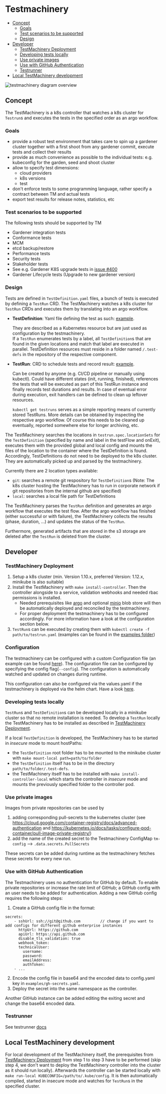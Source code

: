 # Testmachinery <!-- omit in toc -->

- [Concept](#concept)
  - [Goals](#goals)
  - [Test scenarios to be supported](#test-scenarios-to-be-supported)
  - [Design](#design)
- [Developer](#developer)
  - [TestMachinery Deployment](#testmachinery-deployment)
  - [Developing tests locally](#developing-tests-locally)
  - [Use private images](#use-private-images)
  - [Use with GitHub Authentication](#use-with-github-authentication)
  - [Testrunner](#testrunner)
- [Local TestMachinery development](#local-testmachinery-development)

![testmachinery diagram overview](test_machinary_overview.png)


## Concept

The TestMachinery is a k8s controller that watches a k8s cluster for `Testrun`s and executes the tests in the specified order as an argo workflow.

### Goals

- provide a robust test environment that takes care to spin up a gardener cluster together with a first shoot from any gardener commit, execute tests and collect their results
- provide as much convenience as possible to the individual tests: e.g. kubeconfig for the garden, seed and shoot cluster
- allow to specify test dimensions:
  - cloud providers
  - k8s versions
  - test
- don't enforce tests to some programming language, rather specify a contract between TM and actual tests
- export test results for release notes, statistics, etc

### Test scenarios to be supported

The following tests should be supported by TM

- Gardener integration tests
- Conformance tests
- MCM
- etcd backup/restore
- Performance tests
- Security tests
- Stakeholder tests
- See e.g. Gardener K8S upgrade tests in [issue #400](https://github.com/gardener/gardener/issues/400)
- Gardener Lifecycle tests (Upgrade to new gardener version)

### Design

Tests are defined in `TestDefinition.yaml` files, a bunch of tests is executed by defining a `TestRun` CRD. The TestMachinery watches a k8s cluster for `TestRun` CRDs and executes them by translating into an argo workflow.


- **TestDefinition**: Yaml file defining the test as such: [example](../examples/GuestbookTestDef.yaml).

    They are described as a Kubernetes resource but are just used as configuration by the testmachinery.<br>
    If a `TestRun` enumerates tests by a label, all `TestDefinition`s that are found in the given locations and match that label are executed in parallel.
    TestDefinition resources must reside in a folder named `/.test-defs` in the repository of the respective component.
- **TestRun**: CRD to schedule tests and record result: [example](../examples/int-testrun.yaml).

  Can be created by anyone (e.g. CI/CD pipeline or manually using kubectl).
  Could have different states (init, running, finished), references the tests that will be executed as part of this TestRun instance and finally records test durations and results.
  In case of eventual error during execution, exit handlers can be defined to clean up leftover resources.

  `kubectl get testruns` serves as a simple reporting means of currently stored TestRuns.
  More details can be obtained by inspecting the respective argo workflow.
  Of course this needs to be cleaned up eventually, reported somewhere else for longer archiving, etc.

The TestMachinery searches the locations in `testrun.spec.locationSets` for the `TestDefinition` (specified by name and label in the testFlow and onExit), executes them with the provided global and local config and mounts the files of the location to the container where the TestDefinition is found.
Accordingly, TestDefinitions do not need to be deployed to the k8s cluster.
They are automatically picked up and parsed by the testmachinery.

Currently there are 2 location types available:

- `git`: searches a remote git respository for `TestDefinition`s (Note: The k8s cluster hosting the TestMachinery has to run in corporate network if git repositories from the internal github are specified)
- `local`: searches a local file path for TestDefinitions

The TestMachinery parses the `TestRun` definition and generates an argo workflow that executes the test flow.
After the argo workflow has finished (either successful or with failure), the TestMachinery collects the results (phase, duration, ...) and updates the status of the `TestRun`.

Furthermore, generated artifacts that are stored in the s3 storage are deleted after the `TestRun` is deleted from the cluster.


## Developer
### TestMachinery Deployment

1. Setup a k8s cluster (min. Version 1.10.x, preferred Version: 1.12.x, minikube is also suitable)
3. Install the TestMachinery with `make install-controller`. Then the controller alongside to a service, validation webhooks and needed rbac permissions is installed.
    * Needed prerequisites like [argo](https://github.com/argoproj/argo) and optional [minio](https://www.minio.io/) blob store will then be automatically deployed and reconciled by the testmachinery.
    * For proper deployment the testmachinery has to be configured accordingly. For more information have a look at the configuration section below.
4. `TestRun`s can be executed by creating them with `kubectl create -f path/to/testrun.yaml` (examples can be found in the [examples folder](examples))

### Configuration
The testmachinery can be configured with a custom Configuration file (an example can be found [here](../../examples/01-configuration.yaml)).
The configuration file can be configured by specifying the config flag(`--config`).
The configuration is automatically watched and updated on changes during runtime.

This configuration can also be configured via the values.yaml if the testmachinery is deployed via the helm chart.
Have a look [here](../../charts/testmachinery).

### Developing tests locally

`TestRun`s and `TestDefinition`s can be developed locally in a minikube cluster so that no remote installation is needed.
To develop a `TestRun` locally the TestMachinery has to be installed as described in [TestMachinery Deployment](#TestMachinery-Deployment).

If a local `TestDefinition` is developed, the TestMachinery has to be started in _insecure_ mode to mount hostPaths:

- the `TestDefinition` root folder has to be mounted to the minikube cluster with `make mount-local path=path/to/folder`
- the `TestDefinition` itself has to be in the directory `path/to/folder/.test-defs`.
- the TestMachinery itself has to be installed with `make install-controller-local` which starts the controller in _insecure_ mode and mounts the previously specified folder to the controller pod.

### Use private images

Images from private repositories can be used by

1. adding corresponding pull-secrets to the kubernetes cluster (see https://cloud.google.com/container-registry/docs/advanced-authentication and https://kubernetes.io/docs/tasks/configure-pod-container/pull-image-private-registry/)
2. add the name of the created secret to the Testmachinery ConfigMap `tm-config` --> `.data.secrets.PullSecrets`

These secrets can be added during runtime as the testmachinery fetches these secrets for every new run.

### Use with GitHub Authentication

The Testmachinery uses no authentication for GitHub by default.
To enable private repositories or increase the rate limit of GitHub; a GitHub config with an user needs to be added for authentication.
Adding a new GitHub config requires the following steps:

1. Create a GitHub config file in the format:
```
secrets:
    - sshUrl: ssh://git@github.com         // change if you want to add configs for different github enterprise instances
      httpUrl: https://github.com
      apiUrl: https://api.github.com
      disable_tls_validation: true
      webhook_token:
      technicalUser:
        username:
        password:
        emailAddress:
        authToken:
    - ...
```
2. Encode the config file in base64 and the encoded data to config.yaml key in `examples/gh-secrets.yaml`.
3. Deploy the secret into the same namespace as the controller.

Another GitHub instance can be added editing the exiting secret and change the base64 encoded data.

### Testrunner
See testrunner [docs](docs/Testrunner.md)

## Local TestMachinery development

For local development of the TestMachinery itself, the prerequisites from [TestMachinery Deployment](#TestMachinery-Deployment) from step 1 to step 3 have to be performed (skip step 4, we don't want to deploy the TestMachinery controller into the cluster as it should run locally).
Afterwards the controller can be started locally with `make run-local KUBECONFIG=/path/to/.kube/config`.
It is then automatically compiled, started in insecure mode and watches for `TestRun`s in the specified cluster.